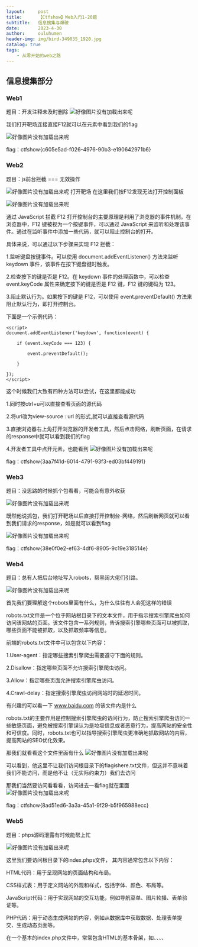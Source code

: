 ```yaml
---
layout:     post   				    
title:      【Ctfshow】Web入门1-20题		
subtitle:   信息搜集与爆破
date:       2023-4-30 				
author:     ouluhumen 						
header-img: img/bird-349035_1920.jpg 	
catalog: true 						
tags:								
    - 从零开始的web之路
---
```


## 信息搜集部分
### Web1
题目：开发注释未及时删除
![好像图片没有加载出来呢](/img/ctfshow/web/web1-1.png)

我们打开靶场连接直接F12就可以在元素中看到我们的flag

![好像图片没有加载出来呢](/img/ctfshow/web/web1-2.png)

flag：ctfshow{c605e5ad-f026-4976-90b3-e190642971b6}

### Web2
题目：js前台拦截 === 无效操作

![好像图片没有加载出来呢](/img/ctfshow/web/web2-1.png)
打开靶场
在这里我们按F12发现无法打开控制面板

![好像图片没有加载出来呢](/img/ctfshow/web/web2-2.png)

通过 JavaScript 拦截 F12 打开控制台的主要原理是利用了浏览器的事件机制。在浏览器中，F12 键被视为一个按键事件，可以通过 JavaScript 来监听和处理该事件。通过在监听事件中添加一些代码，就可以阻止控制台的打开。

具体来说，可以通过以下步骤来实现 F12 拦截：

1.监听键盘按键事件。可以使用 document.addEventListener() 方法来监听 keydown 事件，该事件在按下键盘键时触发。

2.检查按下的键是否是 F12。在 keydown 事件的处理函数中，可以检查 event.keyCode 属性来确定按下的键是否是 F12 键，F12 键的键码为 123。

3.阻止默认行为。如果按下的键是 F12，可以使用 event.preventDefault() 方法来阻止默认行为，即打开控制台。

下面是一个示例代码：
```
<script>
document.addEventListener('keydown', function(event) {
    
    if (event.keyCode === 123) {
      
        event.preventDefault();
    
    }
  
});
</script>
```
这个时候我们大致有四种方法可以尝试，在这里都能成功

1.同时按ctrl+u可以直接查看页面的源代码

2.将url改为view-source : url 的形式,就可以直接查看源代码

3.直接浏览器右上角打开浏览器的开发者工具，然后点击网络，刷新页面，在请求的response中就可以看到我们的flag

4.开发者工具中点开元素，也能看到
![好像图片没有加载出来呢](/img/ctfshow/web/web2-3.png)

flag：ctfshow{3aa7f41d-6014-4791-93f3-ed03bf449191}

### Web3
题目：没思路的时候抓个包看看，可能会有意外收获

![好像图片没有加载出来呢](/img/ctfshow/web/web3-1.png)

既然他说抓包，我们打开靶场以后直接打开控制台-网络，然后刷新网页就可以看到我们请求的response，如是就可以看到flag

![好像图片没有加载出来呢](/img/ctfshow/web/web3-2.png)

flag：ctfshow{38e0f0e2-ef63-4df6-8905-9c19e318514e}

### Web4
题目：总有人把后台地址写入robots，帮黑阔大佬们引路。

![好像图片没有加载出来呢](/img/ctfshow/web/web4-1.png)

首先我们要理解这个robots里面有什么，为什么往往有人会犯这样的错误

robots.txt文件是一个位于网站根目录下的文本文件，用于指示搜索引擎爬虫如何访问该网站的页面。该文件包含一系列规则，告诉搜索引擎哪些页面可以被抓取，哪些页面不能被抓取，以及抓取频率等信息。

前端的robots.txt文件中可以包含以下内容：

1.User-agent：指定哪些搜索引擎爬虫需要遵守下面的规则。

2.Disallow：指定哪些页面不允许搜索引擎爬虫访问。

3.Allow：指定哪些页面允许搜索引擎爬虫访问。

4.Crawl-delay：指定搜索引擎爬虫访问网站时的延迟时间。


有兴趣的可以看一下 www.baidu.com 的该文件内是什么

robots.txt的主要作用是控制搜索引擎爬虫的访问行为，防止搜索引擎爬虫访问一些敏感页面，避免被搜索引擎误认为是垃圾信息或者恶意行为，提高网站的安全性和可信度。同时，robots.txt也可以指导搜索引擎爬虫更准确地抓取网站的内容，提高网站的SEO优化效果。


那我们就看看这个文件里面有什么
![好像图片没有加载出来呢](/img/ctfshow/web/web4-2.png)

可以看到，他这里不让我们访问根目录下的flagishere.txt文件，但这并不意味着我们不能访问，而是他不让（无实际约束力）我们去访问

那我们当然要访问看看看，访问进去一看flag就在里面
![好像图片没有加载出来呢](/img/ctfshow/web/web4-3.png)

flag：ctfshow{8ad51ed6-3a3a-45a1-9f29-b5f965988ecc}

### Web5
题目：phps源码泄露有时候能帮上忙

![好像图片没有加载出来呢](/img/ctfshow/web/web5-1.png)

这里我们要访问根目录下的index.phps文件，
其内容通常包含以下内容：

HTML代码：用于呈现网站的页面结构和布局。

CSS样式表：用于定义网站的外观和样式，包括字体、颜色、布局等。

JavaScript代码：用于实现网站的交互功能，例如导航菜单、图片轮播、表单验证等。

PHP代码：用于动态生成网站的内容，例如从数据库中获取数据、处理表单提交、生成动态页面等。

在一个基本的index.php文件中，常常包含HTML的基本骨架，如<!DOCTYPE html>、<html>、<head>、<meta>、<title>等标签，以及<body>标签中的具体内容，如网站的导航栏、内容区域、页脚等。

而这些源码的泄露就会使得其漏洞变得更加明显变得易于被攻击，我们访问该文件，浏览器就会自动帮我们下载
![好像图片没有加载出来呢](/img/ctfshow/web/web5-2.png)
    
接下来我们使用notepad将其打开
    
![好像图片没有加载出来呢](/img/ctfshow/web/web5-3.png)

发现了flag
    
flag：ctfshow{3f3ac0a2-acc6-4908-8663-39eb7a1cf708}

    
### Web6
题目：解压源码到当前目录，测试正常，收工

![好像图片没有加载出来呢](/img/ctfshow/web/web6-1.png)
    
我们可以猜测为解压后压缩包未删除，而我们之前所打开的文件其实都是www目录下的，所以我们可以猜测该压缩包就是其他服务器的www目录的压缩包。

![好像图片没有加载出来呢](/img/ctfshow/web/web6-2.png)
    
尝试输入 www.zip ，发现成功下载
    
![好像图片没有加载出来呢](/img/ctfshow/web/web6-3.png)
    
发现其存在文件名为fl000g.txt ，打开发现说明这里面存的就是flag

![好像图片没有加载出来呢](/img/ctfshow/web/web6-4.png)
    
于是我们在该靶场打开他的fl000g.txt文件，发现了flag

![好像图片没有加载出来呢](/img/ctfshow/web/web6-5.png)

不过为什么这里的fl000g.txt直接打开，里面的flag不对呢？因为这是之前服务器的fl000g.txt中的内容，该靶场在进行自己的构建时会将其更改，这才是这个靶场的flag，压缩包中的是之前服务器的flag
    
flag：ctfshow{9f8bf6c5-f686-4521-b76e-0b8f5cd6f35d}

### Web7
题目：版本控制很重要，但不要部署到生产环境更重要。
  
![好像图片没有加载出来呢](/img/ctfshow/web/web7-1.png)
  
看到版本控制那就想到.git,由于在linux中.xxx为隐藏文件，开发者可能并没有注意到
  
 什么是.git?
  .git是一个版本控制系统Git所使用的目录，包含了Git用于跟踪和管理项目版本的所有信息。.git目录通常存在于Git仓库的根目录下，是一个隐藏目录，因此在文件系统中默认不可见。

.git目录中包含了以下主要内容：

  HEAD文件：指向当前所在的分支或提交。

  config文件：存储了Git仓库的配置信息，例如用户名、邮箱、远程仓库等。

  hooks目录：包含了Git钩子脚本，用于在特定的Git操作时触发自定义脚本。

  objects目录：存储了Git仓库中所有的对象，包括提交、分支、标签等。

  refs目录：包含了所有的引用，例如分支、标签等。

  index文件：存储了当前工作目录中所有文件的状态信息，包括文件名、文件状态、文件指针等。

  logs目录：存储了Git仓库中所有引用的更新日志，用于记录所有提交和分支的变更历史。
  
![好像图片没有加载出来呢](/img/ctfshow/web/web7-2.png)
  

flag：ctfshow{6997a913-1a10-4dbc-9898-f785fbbfb15d}
    
### web8
题目：版本控制很重要，但不要部署到生产环境更重要。
    
![好像图片没有加载出来呢](/img/ctfshow/web/web8-1.png)
    
这个题和上面差不多，看的是.svn
    
.svn是Subversion版本控制系统（SVN）的元数据目录，用于存储SVN管理的项目的版本信息。在SVN中，每个文件和目录都有一个对应的.svn目录，其中包含了该文件或目录的版本历史、元数据信息和其他管理信息。

.svn目录通常包含以下文件和目录：

entries：此文件记录了当前目录和其子目录中每个文件和目录的元数据信息，包括文件名、类型、版本号等。

format：此文件记录了.svn目录的格式版本号。

wc.db：此文件是一个SQLite数据库，存储了SVN管理的项目的版本历史和其他元数据信息。

pristine目录：此目录存储了SVN管理的项目的每个文件的原始版本，用于支持SVN的版本比较和合并操作。

tmp目录：此目录存储了SVN的临时文件和缓存文件。

SVN是一种集中式版本控制系统，与Git等分布式版本控制系统不同，SVN使用一个中央仓库来存储整个项目的版本历史，每个开发者从中央仓库中获取代码，并将自己的修改提交回中央仓库。因此，SVN需要.svn目录来存储项目的版本信息和元数据，以便支持版本控制和协作开发。

 
![好像图片没有加载出来呢](/img/ctfshow/web/web8-2.png)
    
flag：ctfshow{d569267e-6064-47a5-848d-a947592a6bef}

### Web9
题目：发现网页有个错别字？赶紧在生产环境vim改下，不好，死机了   
    
![好像图片没有加载出来呢](/img/ctfshow/web/web9-1.png)

本漏洞为vim泄露，当我们使用vim修改文件，而vim在此时非正常关闭，就会生成一个以.swp结尾的临时文件，为当时的修改状态，我们只需要打开它就可以看到里面的内容       
    
打开目录下的/index.php.swp,下载了文件

![好像图片没有加载出来呢](/img/ctfshow/web/web9-2.png)

然后用notepad打开，得到了flag 
 
![好像图片没有加载出来呢](/img/ctfshow/web/web9-3.png)
      
flag：ctfshow{79dc9443-0a1b-4acd-95ec-ec9ee63bd719}

    
### Web10
题目：cookie 只是一块饼干，不能存放任何隐私数据
    
![好像图片没有加载出来呢](/img/ctfshow/web/web10-1.png)
    
这个简单，看个请求响应里的cookie就可以了
    
![好像图片没有加载出来呢](/img/ctfshow/web/web10-2.png)  
    
flag：ctfshow{a4a6a63a-3310-451f-ab16-56e1fc5d3d14}

### Web11
题目：域名其实也可以隐藏信息，比如flag.ctfshow.com 就隐藏了一条信息
    
在这个网站查一下就好
![好像图片没有加载出来呢](/img/ctfshow/web/web11-1.png)
    
flag：flag{just_seesee}
